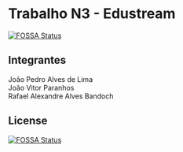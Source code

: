 # Trabalho N3 - Edustream
[![FOSSA Status](https://app.fossa.com/api/projects/git%2Bgithub.com%2FRafaelBandoch%2FEDUSTREAM-N3.svg?type=shield)](https://app.fossa.com/projects/git%2Bgithub.com%2FRafaelBandoch%2FEDUSTREAM-N3?ref=badge_shield)


## Integrantes
João Pedro Alves de Lima  
João Vitor Paranhos  
Rafael Alexandre Alves Bandoch


## License
[![FOSSA Status](https://app.fossa.com/api/projects/git%2Bgithub.com%2FRafaelBandoch%2FEDUSTREAM-N3.svg?type=large)](https://app.fossa.com/projects/git%2Bgithub.com%2FRafaelBandoch%2FEDUSTREAM-N3?ref=badge_large)